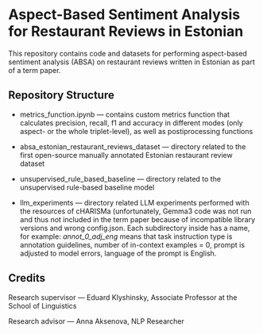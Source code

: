 # Aspect-Based Sentiment Analysis for Restaurant Reviews in Estonian
This repository contains code and datasets for performing aspect-based sentiment analysis (ABSA) on restaurant reviews written in Estonian as part of a term paper.
## Repository Structure

* metrics_function.ipynb — contains custom metrics function that calculates precision, recall, f1 and accuracy in different modes (only aspect- or the whole triplet-level), as well as postiprocessing functions

* absa_estonian_restaurant_reviews_dataset — directory related to the first open-source manually annotated Estonian restaurant review dataset

* unsupervised_rule_based_baseline — directory related to the unsupervised rule-based baseline model

* llm_experiments — directory related LLM experiments performed with the resources of cHARISMa (unfortunately, Gemma3 code was not run and thus not included in the term paper because of incompatible library versions and wrong config.json. Each subdirectory inside has a name, for example: _annot_0_adj_eng_ means that task instruction type is annotation guidelines, number of in-context examples = 0, prompt is adjusted to model errors, language of the prompt is English.

## Credits
Research supervisor — Eduard Klyshinsky, Associate Professor at the School of Linguistics

Research advisor — Anna Aksenova, NLP Researcher
